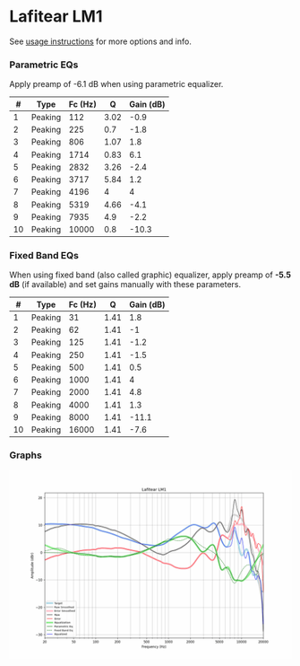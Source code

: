 # Lafitear LM1
See [usage instructions](https://github.com/jaakkopasanen/AutoEq#usage) for more options and info.

### Parametric EQs
Apply preamp of -6.1 dB when using parametric equalizer.

|   # | Type    |   Fc (Hz) |    Q |   Gain (dB) |
|-----|---------|-----------|------|-------------|
|   1 | Peaking |       112 | 3.02 |        -0.9 |
|   2 | Peaking |       225 | 0.7  |        -1.8 |
|   3 | Peaking |       806 | 1.07 |         1.8 |
|   4 | Peaking |      1714 | 0.83 |         6.1 |
|   5 | Peaking |      2832 | 3.26 |        -2.4 |
|   6 | Peaking |      3717 | 5.84 |         1.2 |
|   7 | Peaking |      4196 | 4    |         4   |
|   8 | Peaking |      5319 | 4.66 |        -4.1 |
|   9 | Peaking |      7935 | 4.9  |        -2.2 |
|  10 | Peaking |     10000 | 0.8  |       -10.3 |

### Fixed Band EQs
When using fixed band (also called graphic) equalizer, apply preamp of **-5.5 dB** (if available) and set gains manually with these parameters.

|   # | Type    |   Fc (Hz) |    Q |   Gain (dB) |
|-----|---------|-----------|------|-------------|
|   1 | Peaking |        31 | 1.41 |         1.8 |
|   2 | Peaking |        62 | 1.41 |        -1   |
|   3 | Peaking |       125 | 1.41 |        -1.2 |
|   4 | Peaking |       250 | 1.41 |        -1.5 |
|   5 | Peaking |       500 | 1.41 |         0.5 |
|   6 | Peaking |      1000 | 1.41 |         4   |
|   7 | Peaking |      2000 | 1.41 |         4.8 |
|   8 | Peaking |      4000 | 1.41 |         1.3 |
|   9 | Peaking |      8000 | 1.41 |       -11.1 |
|  10 | Peaking |     16000 | 1.41 |        -7.6 |

### Graphs
![](./Lafitear%20LM1.png)
